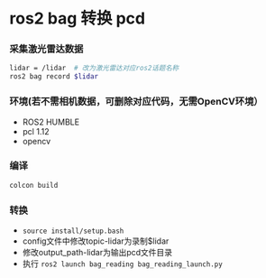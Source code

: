 # ros2 bag 转换 pcd
### 采集激光雷达数据
``` bash
lidar = /lidar  # 改为激光雷达对应ros2话题名称
ros2 bag record $lidar
```
### 环境(若不需相机数据，可删除对应代码，无需OpenCV环境）
- ROS2 HUMBLE
- pcl 1.12
- opencv

### 编译
``` bash
colcon build
```

### 转换
- `source install/setup.bash`
- config文件中修改topic-lidar为录制$lidar
- 修改output_path-lidar为输出pcd文件目录
- 执行 `ros2 launch bag_reading bag_reading_launch.py`
